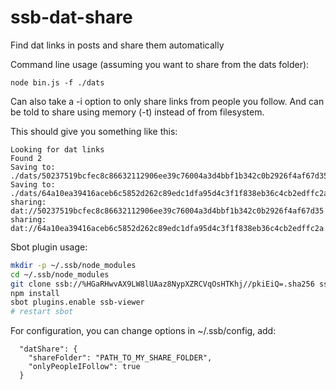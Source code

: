 # ssb-dat-share

Find dat links in posts and share them automatically

Command line usage (assuming you want to share from the dats folder):

```
node bin.js -f ./dats
```

Can also take a -i option to only share links from people you
follow. And can be told to share using memory (-t) instead of from
filesystem.

This should give you something like this:

```
Looking for dat links
Found 2
Saving to: ./dats/50237519bcfec8c86632112906ee39c76004a3d4bbf1b342c0b2926f4af67d35
Saving to: ./dats/64a10ea39416aceb6c5852d262c89edc1dfa95d4c3f1f838eb36c4cb2edffc2a
sharing: dat://50237519bcfec8c86632112906ee39c76004a3d4bbf1b342c0b2926f4af67d35
sharing: dat://64a10ea39416aceb6c5852d262c89edc1dfa95d4c3f1f838eb36c4cb2edffc2a
```

Sbot plugin usage:
```sh
mkdir -p ~/.ssb/node_modules
cd ~/.ssb/node_modules
git clone ssb://%HGaRHwvAX9LW8lUAaz8NypXZRCVqOsHTKhj//pkiEiQ=.sha256 ssb-dat-share && cd ssb-dat-share
npm install
sbot plugins.enable ssb-viewer
# restart sbot
```

For configuration, you can change options in ~/.ssb/config, add:

```
  "datShare": {
    "shareFolder": "PATH_TO_MY_SHARE_FOLDER",
    "onlyPeopleIFollow": true
  }
```
